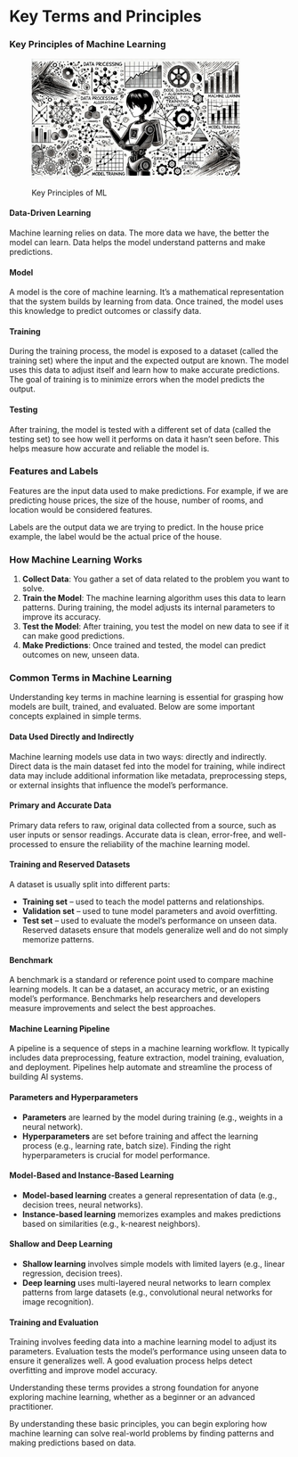 # Key Terms and Principles

### Key Principles of Machine Learning

<div align="left"><figure><img src="../../.gitbook/assets/ml-key-principles-min.png" alt="" width="375"><figcaption><p>Key Principles of ML</p></figcaption></figure></div>

#### **Data-Driven Learning**

Machine learning relies on data. The more data we have, the better the model can learn. Data helps the model understand patterns and make predictions.

#### **Model**

A model is the core of machine learning. It’s a mathematical representation that the system builds by learning from data. Once trained, the model uses this knowledge to predict outcomes or classify data.

#### **Training**

During the training process, the model is exposed to a dataset (called the training set) where the input and the expected output are known. The model uses this data to adjust itself and learn how to make accurate predictions. The goal of training is to minimize errors when the model predicts the output.

#### **Testing**

After training, the model is tested with a different set of data (called the testing set) to see how well it performs on data it hasn’t seen before. This helps measure how accurate and reliable the model is.

### Features and Labels

Features are the input data used to make predictions. For example, if we are predicting house prices, the size of the house, number of rooms, and location would be considered features.

Labels are the output data we are trying to predict. In the house price example, the label would be the actual price of the house.

### How Machine Learning Works

1. **Collect Data**: You gather a set of data related to the problem you want to solve.
2. **Train the Model**: The machine learning algorithm uses this data to learn patterns. During training, the model adjusts its internal parameters to improve its accuracy.
3. **Test the Model**: After training, you test the model on new data to see if it can make good predictions.
4. **Make Predictions**: Once trained and tested, the model can predict outcomes on new, unseen data.

### **Common Terms in Machine Learning**

Understanding key terms in machine learning is essential for grasping how models are built, trained, and evaluated. Below are some important concepts explained in simple terms.

#### **Data Used Directly and Indirectly**

Machine learning models use data in two ways: directly and indirectly. Direct data is the main dataset fed into the model for training, while indirect data may include additional information like metadata, preprocessing steps, or external insights that influence the model’s performance.

#### **Primary and Accurate Data**

Primary data refers to raw, original data collected from a source, such as user inputs or sensor readings. Accurate data is clean, error-free, and well-processed to ensure the reliability of the machine learning model.

#### **Training and Reserved Datasets**

A dataset is usually split into different parts:

* **Training set** – used to teach the model patterns and relationships.
* **Validation set** – used to tune model parameters and avoid overfitting.
* **Test set** – used to evaluate the model’s performance on unseen data.\
  Reserved datasets ensure that models generalize well and do not simply memorize patterns.

#### **Benchmark**

A benchmark is a standard or reference point used to compare machine learning models. It can be a dataset, an accuracy metric, or an existing model’s performance. Benchmarks help researchers and developers measure improvements and select the best approaches.

#### **Machine Learning Pipeline**

A pipeline is a sequence of steps in a machine learning workflow. It typically includes data preprocessing, feature extraction, model training, evaluation, and deployment. Pipelines help automate and streamline the process of building AI systems.

#### **Parameters and Hyperparameters**

* **Parameters** are learned by the model during training (e.g., weights in a neural network).
* **Hyperparameters** are set before training and affect the learning process (e.g., learning rate, batch size). Finding the right hyperparameters is crucial for model performance.

#### **Model-Based and Instance-Based Learning**

* **Model-based learning** creates a general representation of data (e.g., decision trees, neural networks).
* **Instance-based learning** memorizes examples and makes predictions based on similarities (e.g., k-nearest neighbors).

#### **Shallow and Deep Learning**

* **Shallow learning** involves simple models with limited layers (e.g., linear regression, decision trees).
* **Deep learning** uses multi-layered neural networks to learn complex patterns from large datasets (e.g., convolutional neural networks for image recognition).

#### **Training and Evaluation**

Training involves feeding data into a machine learning model to adjust its parameters. Evaluation tests the model’s performance using unseen data to ensure it generalizes well. A good evaluation process helps detect overfitting and improve model accuracy.

Understanding these terms provides a strong foundation for anyone exploring machine learning, whether as a beginner or an advanced practitioner.

By understanding these basic principles, you can begin exploring how machine learning can solve real-world problems by finding patterns and making predictions based on data.
